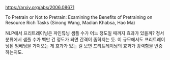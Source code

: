 https://arxiv.org/abs/2006.08671

To Pretrain or Not to Pretrain: Examining the Benefits of Pretraining on Resource Rich Tasks (Sinong Wang, Madian Khabsa, Hao Ma)

NLP에서 프리트레이닝은 파인튜닝 샘플 수가 어느 정도일 때까지 효과가 있을까? 정서 분류에서 샘플 수가 백만 건 정도가 되면 간격이 좁혀지는 듯. 이 규모에서도 프리트레이닝된 임베딩을 가져오는 게 효과가 있는 걸 보면 프리트레이닝의 효과가 강력함을 반증하는지도.